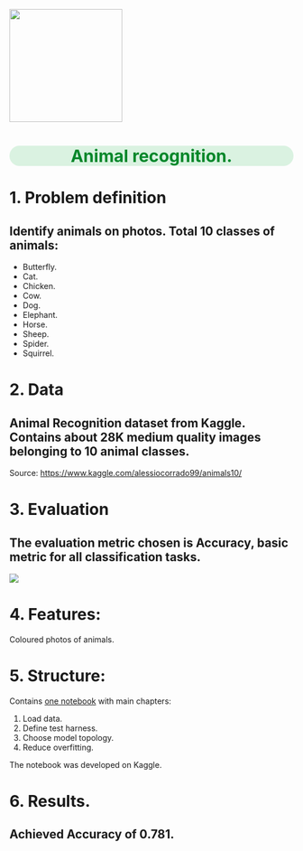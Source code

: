<p align="left">
   <img src="https://image.freepik.com/free-vector/group-cute-animals-cartoon-character-isolated_1308-46747.jpg"width="200">
</p>
<h1 style="text-align:center; color:#01872A; font-size:30px;background:#daf2e1;border-radius: 20px;">Animal recognition.</h1>

# 1. Problem definition

## Identify animals on photos. Total 10 classes of animals:
* Butterfly.
* Cat.
* Chicken.
* Cow.
* Dog.
* Elephant.
* Horse.
* Sheep.
* Spider.
* Squirrel.


# 2. Data
## Animal Recognition dataset from Kaggle. Contains about 28K medium quality images belonging to 10 animal classes.

Source: https://www.kaggle.com/alessiocorrado99/animals10/

# 3. Evaluation

## The evaluation metric chosen is Accuracy, basic metric for all classification tasks.

<img src="https://latex.codecogs.com/gif.latex?Accuracy%20%3D%20%5Cfrac%7BTrue%5C%20Positives%20&plus;%20True%5C%20Negatives%7D%7BTrue%5C%20Positives%20&plus;%20True%5C%20Negatives%20&plus;%20False%5C%20Positives%20&plus;%20False%5C%20Negatives%7D"/> 

# 4. Features:

Coloured photos of animals.

# 5. Structure:

Contains <A href="https://nbviewer.org/github/sersonSerson/Projects/blob/master/ImageRecognition/AnimalRecognition/Animal%20recognition.ipynb">one notebook</A> with main chapters:
1. Load data.
2. Define test harness.
3. Choose model topology.
4. Reduce overfitting.

The notebook was developed on Kaggle.

# 6. Results.
## Achieved Accuracy of 0.781.